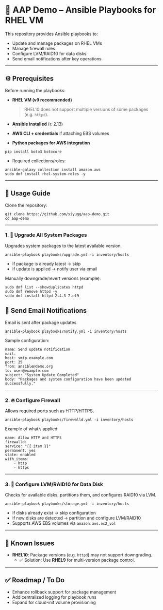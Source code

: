 # 📘 AAP Demo – Ansible Playbooks for RHEL VM

This repository provides Ansible playbooks to:  

- Update and manage packages on RHEL VMs  
- Manage firewall rules  
- Configure LVM/RAID10 for data disks  
- Send email notifications after key operations  

---

## ⚙️ Prerequisites

Before running the playbooks:

- **RHEL VM (v9 recommended)**  
  > RHEL10 does not support multiple versions of some packages (e.g. `httpd`).  

- **Ansible installed** (≥ 2.13)  

- **AWS CLI + credentials** if attaching EBS volumes  

- **Python packages for AWS integration**
```console
pip install boto3 botocore
```
- Required collections/roles:
```console
ansible-galaxy collection install amazon.aws
sudo dnf install rhel-system-roles -y
```
---

## 🚀 Usage Guide

Clone the repository:
```console
git clone https://github.com/siyugg/aap-demo.git
cd aap-demo
```
---

### 1. 🔄 Upgrade All System Packages
Upgrades system packages to the latest available version.  
```console
ansible-playbook playbooks/upgrade.yml -i inventory/hosts
```
- If package is already latest → skip  
- If update is applied → notify user via email  

Manually downgrade/revert versions (example):
```console
sudo dnf list --showduplicates httpd
sudo dnf remove httpd -y
sudo dnf install httpd-2.4.3-7.el9
```
## 📧 Send Email Notifications
Email is sent after package updates.  
```console
ansible-playbook playbooks/notify.yml -i inventory/hosts
```
Sample configuration:
```console
name: Send update notification
mail:
host: smtp.example.com
port: 25
from: ansible@demo.org
to: user@example.com
subject: "System Update Completed"
body: "Packages and system configuration have been updated successfully."
```
---

### 2. 🔥 Configure Firewall
Allows required ports such as HTTP/HTTPS.  
```console
ansible-playbook playbooks/firewalld.yml -i inventory/hosts
```
Example of what’s applied:
```console
name: Allow HTTP and HTTPS
firewalld:
service: "{{ item }}"
permanent: yes
state: enabled
with_items:
    - http
    - https
```
---

### 3. 💾 Configure LVM/RAID10 for Data Disk
Checks for available disks, partitions them, and configures RAID10 via LVM.  
```console
ansible-playbook playbooks/storage.yml -i inventory/hosts
```
- If disks already exist → skip configuration  
- If new disks are detected → partition and configure LVM/RAID10  
- Supports AWS EBS volumes via `amazon.aws.ec2_vol`  

---

## 🛑 Known Issues
- **RHEL10**: Package versions (e.g. `httpd`) may not support downgrading.  
  - ✅ Solution: Use **RHEL9** for multi-version package control.  

---

## ✅ Roadmap / To Do
- Enhance rollback support for package management  
- Add centralized logging for playbook runs  
- Expand for cloud-init volume provisioning  